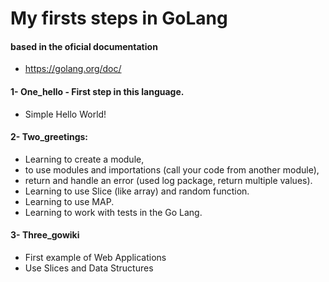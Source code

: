 # My firsts steps in GoLang

#### based in the oficial documentation
- https://golang.org/doc/


#### 1- One_hello - First step in this language. 
* Simple Hello World!

#### 2- Two_greetings: 
* Learning to create a module, 
* to use modules and importations (call your code from another module), 
* return and handle an error (used log package, return multiple values).
* Learning to use Slice (like array) and random function.
* Learning to use MAP.
* Learning to work with tests in the Go Lang.

#### 3- Three_gowiki
* First example of Web Applications
* Use Slices and Data Structures
